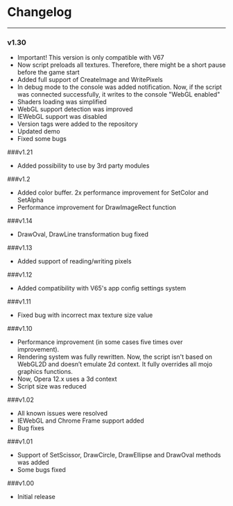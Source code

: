 Changelog
=
______________________________________________________
### v1.30
* Important! This version is only compatible with V67
* Now script preloads all textures. Therefore, there might be a short pause before the game start
* Added full support of CreateImage and WritePixels
* In debug mode to the console was added notification. Now, if the script was connected successfully, it writes to the console "WebGL enabled"
* Shaders loading was simplified 
* WebGL support detection was improved 
* IEWebGL support  was disabled
* Version tags were added to the repository 
* Updated demo
* Fixed some bugs

###v1.21
* Added possibility to use by 3rd party modules

###v1.2
* Added color buffer. 2x performance improvement for SetColor and SetAlpha
* Performance improvement  for DrawImageRect function

###v1.14
* DrawOval, DrawLine transformation bug fixed

###v1.13
* Added support of reading/writing pixels

###v1.12
* Added compatibility with V65's app config settings system

###v1.11
* Fixed bug with incorrect max texture size value

###v1.10
* Performance improvement (in some cases five times over improvement).
* Rendering system was fully rewritten. Now, the script isn't based on WebGL2D and doesn’t emulate 2d context. It fully overrides all mojo graphics functions.
* Now, Opera 12.x uses a 3d context
* Script size was reduced

###v1.02
* All known issues were resolved 
* IEWebGL and Chrome Frame support added 
* Bug fixes

###v1.01
* Support of SetScissor, DrawCircle, DrawEllipse and DrawOval methods was added
* Some bugs fixed

###v1.00
* Initial release